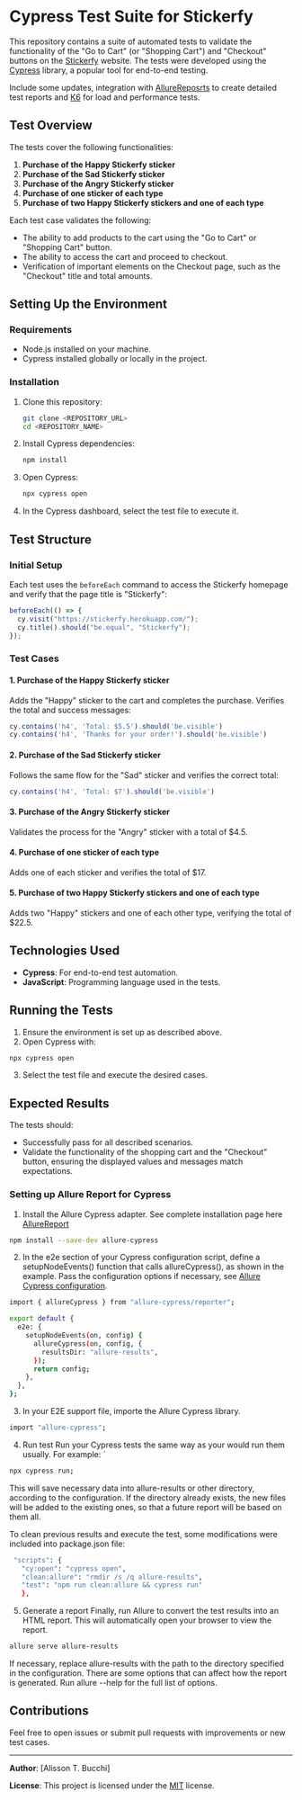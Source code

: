 # Cypress Test Suite for Stickerfy

This repository contains a suite of automated tests to validate the functionality of the "Go to Cart" (or "Shopping Cart") and "Checkout" buttons on the [Stickerfy](https://stickerfy.herokuapp.com/) website. The tests were developed using the [Cypress](https://www.cypress.io/) library, a popular tool for end-to-end testing.

Include some updates, integration with [AllureReposrts](https://allurereport.org/) to create detailed test reports and [K6](https://k6.io/) for load and performance tests.

## Test Overview

The tests cover the following functionalities:

1. **Purchase of the Happy Stickerfy sticker**
2. **Purchase of the Sad Stickerfy sticker**
3. **Purchase of the Angry Stickerfy sticker**
4. **Purchase of one sticker of each type**
5. **Purchase of two Happy Stickerfy stickers and one of each type**

Each test case validates the following:
- The ability to add products to the cart using the "Go to Cart" or "Shopping Cart" button.
- The ability to access the cart and proceed to checkout.
- Verification of important elements on the Checkout page, such as the "Checkout" title and total amounts.

## Setting Up the Environment

### Requirements
- Node.js installed on your machine.
- Cypress installed globally or locally in the project.

### Installation
1. Clone this repository:
   ```bash
   git clone <REPOSITORY_URL>
   cd <REPOSITORY_NAME>
   ```

2. Install Cypress dependencies:
   ```bash
   npm install
   ```

3. Open Cypress:
   ```bash
   npx cypress open
   ```

4. In the Cypress dashboard, select the test file to execute it.

## Test Structure

### Initial Setup
Each test uses the `beforeEach` command to access the Stickerfy homepage and verify that the page title is "Stickerfy":
```javascript
beforeEach(() => {
  cy.visit("https://stickerfy.herokuapp.com/");
  cy.title().should("be.equal", "Stickerfy");
});
```

### Test Cases

#### 1. Purchase of the Happy Stickerfy sticker
Adds the "Happy" sticker to the cart and completes the purchase. Verifies the total and success messages:
```javascript
cy.contains('h4', 'Total: $5.5').should('be.visible')
cy.contains('h4', 'Thanks for your order!').should('be.visible')
```

#### 2. Purchase of the Sad Stickerfy sticker
Follows the same flow for the "Sad" sticker and verifies the correct total:
```javascript
cy.contains('h4', 'Total: $7').should('be.visible')
```

#### 3. Purchase of the Angry Stickerfy sticker
Validates the process for the "Angry" sticker with a total of $4.5.

#### 4. Purchase of one sticker of each type
Adds one of each sticker and verifies the total of $17.

#### 5. Purchase of two Happy Stickerfy stickers and one of each type
Adds two "Happy" stickers and one of each other type, verifying the total of $22.5.

## Technologies Used
- **Cypress**: For end-to-end test automation.
- **JavaScript**: Programming language used in the tests.

## Running the Tests
1. Ensure the environment is set up as described above.
2. Open Cypress with:

```bash
npx cypress open
```
3. Select the test file and execute the desired cases.

## Expected Results
The tests should:
- Successfully pass for all described scenarios.
- Validate the functionality of the shopping cart and the "Checkout" button, ensuring the displayed values and messages match expectations.

### Setting up Allure Report for Cypress
1. Install the Allure Cypress adapter. 
See complete installation page here [AllureReport](https://allurereport.org/docs/cypress/)

```bash
npm install --save-dev allure-cypress
```

2. In the e2e section of your Cypress configuration script, define a setupNodeEvents() function that calls allureCypress(), as shown in the example.
Pass the configuration options if necessary, see [Allure Cypress configuration](https://allurereport.org/docs/cypress-configuration/). 

```bash
import { allureCypress } from "allure-cypress/reporter";

export default {
  e2e: {
    setupNodeEvents(on, config) {
      allureCypress(on, config, {
        resultsDir: "allure-results",
      });
      return config;
    },
  },
};
```
3. In your E2E support file, importe the Allure Cypress library.

```bash
import "allure-cypress";
```
4. Run test
Run your Cypress tests the same way as your would run them usually. For example:
`
```bash
npx cypress run;
```
This will save necessary data into allure-results or other directory, according to the configuration. If the directory already exists, the new files will be added to the existing ones, so that a future report will be based on them all.

To clean previous results and execute the test, some modifications were included into package.json file:

```bash
 "scripts": {
   "cy:open": "cypress open",
   "clean:allure": "rmdir /s /q allure-results",
   "test": "npm run clean:allure && cypress run"
   },
```

5. Generate a report
Finally, run Allure to convert the test results into an HTML report. This will automatically open your browser to view the report.

```bash
allure serve allure-results
```
If necessary, replace allure-results with the path to the directory specified in the configuration.
There are some options that can affect how the report is generated. Run allure --help for the full list of options.

## Contributions
Feel free to open issues or submit pull requests with improvements or new test cases.

---

**Author**: [Alisson T. Bucchi]

**License**: This project is licensed under the [MIT](./LICENSE) license.
